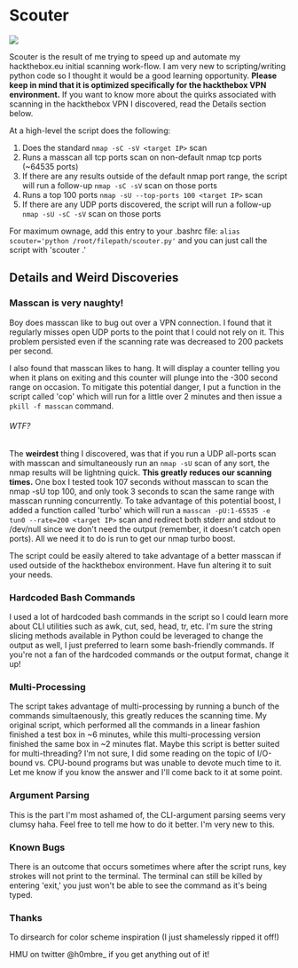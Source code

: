 # Scouter
![](/assets/images/source.jpg)

Scouter is the result of me trying to speed up and automate my hackthebox.eu initial scanning work-flow. I am very new to scripting/writing python code so I thought it would be a good learning opportunity. **Please keep in mind that it is optimized specifically for the hackthebox VPN environment.** If you want to know more about the quirks associated with scanning in the hackthebox VPN I discovered, read the Details section below.

At a high-level the script does the following:
1. Does the standard `nmap -sC -sV <target IP>` scan
2. Runs a masscan all tcp ports scan on non-default nmap tcp ports (~64535 ports)
3. If there are any results outside of the default nmap port range, the script will run a follow-up `nmap -sC -sV` scan on those ports
4. Runs a top 100 ports `nmap -sU --top-ports 100 <target IP>` scan
5. If there are any UDP ports discovered, the script will run a follow-up `nmap -sU -sC -sV` scan on those ports

For maximum ownage, add this entry to your .bashrc file: `alias scouter='python /root/filepath/scouter.py'` and you can just call the script with 'scouter <ip> <interface>.'


## Details and Weird Discoveries

### Masscan is very naughty! 
Boy does masscan like to bug out over a VPN connection. I found that it regularly misses open UDP ports to the point that I could not rely on it. This problem persisted even if the scanning rate was decreased to 200 packets per second. 

I also found that masscan likes to hang. It will display a counter telling you when it plans on exiting and this counter will plunge into the -300 second range on occasion. To mitigate this potential danger, I put a function in the script called 'cop' which will run for a little over 2 minutes and then issue a `pkill -f masscan` command.

###### WTF?
The **weirdest** thing I discovered, was that if you run a UDP all-ports scan with masscan and simultaneously run an `nmap -sU` scan of any sort, the nmap results will be lightning quick. **This greatly reduces our scanning times.** One box I tested took 107 seconds without masscan to scan the nmap -sU top 100, and only took 3 seconds to scan the same range with masscan running concurrently. To take advantage of this potential boost, I added a function called 'turbo' which will run a `masscan -pU:1-65535 -e tun0 --rate=200 <target IP>` scan and redirect both stderr and stdout to /dev/null since we don't need the output (remember, it doesn't catch open ports). All we need it to do is run to get our nmap turbo boost.

The script could be easily altered to take advantage of a better masscan if used outside of the hackthebox environment. Have fun altering it to suit your needs.

### Hardcoded Bash Commands
I used a lot of hardcoded bash commands in the script so I could learn more about CLI utilities such as awk, cut, sed, head, tr, etc. I'm sure the string slicing methods available in Python could be leveraged to change the output as well, I just preferred to learn some bash-friendly commands. If you're not a fan of the hardcoded commands or the output format, change it up!

### Multi-Processing
The script takes advantage of multi-processing by running a bunch of the commands simultaenously, this greatly reduces the scanning time. My original script, which performed all the commands in a linear fashion finished a test box in ~6 minutes, while this multi-processing version finished the same box in ~2 minutes flat. Maybe this script is better suited for multi-threading? I'm not sure, I did some reading on the topic of I/O-bound vs. CPU-bound programs but was unable to devote much time to it. Let me know if you know the answer and I'll come back to it at some point.

### Argument Parsing
This is the part I'm most ashamed of, the CLI-argument parsing seems very clumsy haha. Feel free to tell me how to do it better. I'm very new to this. 

### Known Bugs
There is an outcome that occurs sometimes where after the script runs, key strokes will not print to the terminal. The terminal can still be killed by entering 'exit,' you just won't be able to see the command as it's being typed.

### Thanks 
To dirsearch for color scheme inspiration (I just shamelessly ripped it off!) 

HMU on twitter @h0mbre_ if you get anything out of it! 




